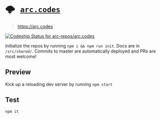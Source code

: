 # <kbd>:cloud_with_lightning: [`arc.codes`](https://arc.codes)</kbd>

> https://arc.codes

[ ![Codeship Status for arc-repos/arc.codes](https://app.codeship.com/projects/69a79dc0-4fd3-0135-6f18-062897f7455f/status?branch=master)](https://app.codeship.com/projects/234163)


Initialize the repos by running `npm i && npm run init`. Docs are in `/src/shared/`. Commits to master are automatically deployed and PRs are most welcome!

## Preview

Kick up a reloading dev server by running `npm start`

## Test

```
npm it
```
